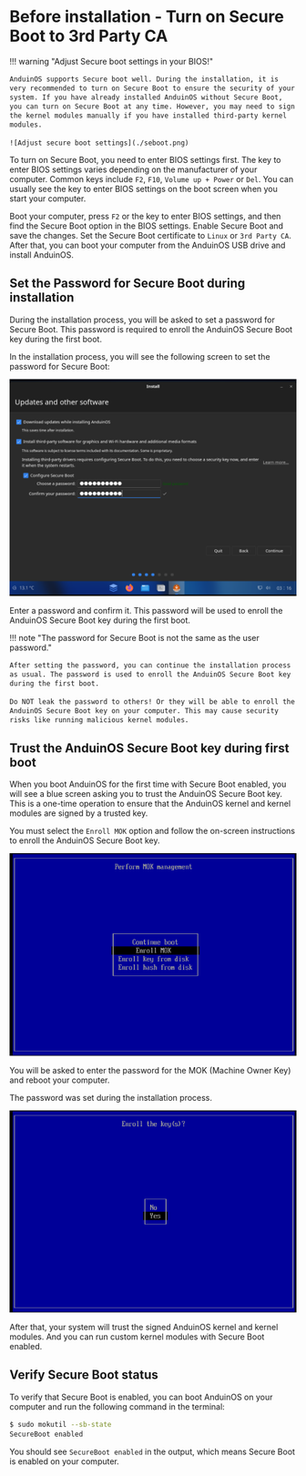 # Before installation - Turn on Secure Boot to 3rd Party CA

!!! warning "Adjust Secure boot settings in your BIOS!"

    AnduinOS supports Secure boot well. During the installation, it is very recommended to turn on Secure Boot to ensure the security of your system. If you have already installed AnduinOS without Secure Boot, you can turn on Secure Boot at any time. However, you may need to sign the kernel modules manually if you have installed third-party kernel modules.

    ![Adjust secure boot settings](./seboot.png)

To turn on Secure Boot, you need to enter BIOS settings first. The key to enter BIOS settings varies depending on the manufacturer of your computer. Common keys include `F2`, `F10`, `Volume up + Power` or `Del`. You can usually see the key to enter BIOS settings on the boot screen when you start your computer.

Boot your computer, press `F2` or the key to enter BIOS settings, and then find the Secure Boot option in the BIOS settings. Enable Secure Boot and save the changes. Set the Secure Boot certificate to `Linux` or `3rd Party CA`. After that, you can boot your computer from the AnduinOS USB drive and install AnduinOS.

## Set the Password for Secure Boot during installation

During the installation process, you will be asked to set a password for Secure Boot. This password is required to enroll the AnduinOS Secure Boot key during the first boot.

In the installation process, you will see the following screen to set the password for Secure Boot:

![Ubiquity Set Secure Boot Key Password](./set-secure-boot-password.png)

Enter a password and confirm it. This password will be used to enroll the AnduinOS Secure Boot key during the first boot.

!!! note "The password for Secure Boot is not the same as the user password."

    After setting the password, you can continue the installation process as usual. The password is used to enroll the AnduinOS Secure Boot key during the first boot.

    Do NOT leak the password to others! Or they will be able to enroll the AnduinOS Secure Boot key on your computer. This may cause security risks like running malicious kernel modules.

## Trust the AnduinOS Secure Boot key during first boot

When you boot AnduinOS for the first time with Secure Boot enabled, you will see a blue screen asking you to trust the AnduinOS Secure Boot key. This is a one-time operation to ensure that the AnduinOS kernel and kernel modules are signed by a trusted key.

You must select the `Enroll MOK` option and follow the on-screen instructions to enroll the AnduinOS Secure Boot key.

![Mok Manager Select enroll the key](./moq-manager-enroll.png)

You will be asked to enter the password for the MOK (Machine Owner Key) and reboot your computer.

The password was set during the installation process.

![Make sure to select your key and enroll it in Mok Manager](./sure-enroll-mok-key.png)

After that, your system will trust the signed AnduinOS kernel and kernel modules. And you can run custom kernel modules with Secure Boot enabled.

## Verify Secure Boot status

To verify that Secure Boot is enabled, you can boot AnduinOS on your computer and run the following command in the terminal:

```bash title="Check Secure Boot status"
$ sudo mokutil --sb-state
SecureBoot enabled
```

You should see `SecureBoot enabled` in the output, which means Secure Boot is enabled on your computer.
